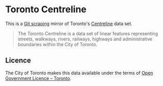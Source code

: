 # Toronto Centreline

This is a [Git scraping](https://simonwillison.net/series/git-scraping/) mirror of Toronto's [Centreline](https://open.toronto.ca/dataset/toronto-centreline-tcl/) data set.

> The Toronto Centreline is a data set of linear features representing streets, walkways, rivers, railways, highways and administrative boundaries within the City of Toronto.

## Licence

The City of Toronto makes this data available under the terms of [Open Government Licence – Toronto](https://open.toronto.ca/open-data-license/).
